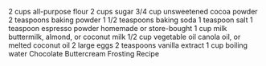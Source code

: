  2 cups all-purpose flour
2 cups sugar
3/4 cup unsweetened cocoa powder
2 teaspoons baking powder
 1 1/2 teaspoons baking soda
1 teaspoon salt
1 teaspoon espresso powder homemade or store-bought
1 cup milk buttermilk, almond, or coconut milk
1/2 cup vegetable oil canola oil, or melted coconut oil
2 large eggs
2 teaspoons vanilla extract
1 cup boiling water
Chocolate Buttercream Frosting Recipe